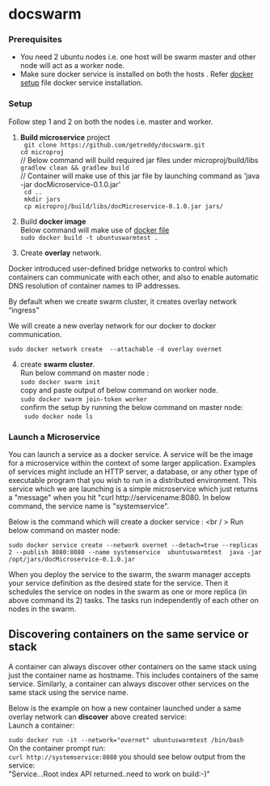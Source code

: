 # docswarm

### Prerequisites
- You need 2 ubuntu nodes i.e. one host will be swarm master and other node will act as a worker node. 
- Make sure docker service is installed on both the hosts . Refer [docker setup](dockerSetup.sh) file docker service installation.


### Setup

Follow step 1 and 2 on both the nodes i.e. master and worker. 

1) **Build microservice** project <br/>
` git clone https://github.com/getreddy/docswarm.git` <br/>
`cd microproj` <br />
// Below command will build required jar files under microproj/build/libs <br />
`gradlew clean && gradlew build` <br />
// Container will make use of this jar file by launching command as 'java -jar docMicroservice-0.1.0.jar'<br />
` cd ..` <br/>
` mkdir jars` <br/>
` cp microproj/build/libs/docMicroservice-0.1.0.jar jars/` <br/>

2) Build **docker image** <br/>
 Below command will make use of [docker file](Dockerfile) <br/>
`sudo docker build -t ubuntuswarmtest .`



3) Create **overlay** network. 
  
  Docker introduced user-defined bridge networks to control which containers can communicate with each other, and also to   enable automatic DNS resolution of container names to IP addresses. 
  
  By default when we create swarm cluster, it creates overlay network “ingress” 
  
  We will create a new overlay network for our docker to docker communication. 
  
  `sudo docker network create  --attachable -d overlay overnet`
  
 4) create **swarm cluster**. <br/>
Run below command on master node : <br/>
`sudo docker swarm init` <br/>
copy and paste output of below command on worker node. <br/>
`sudo docker swarm join-token worker` <br/>
confirm the setup by running the below command on master node: <br/>
` sudo docker node ls` <br/> 


### Launch a Microservice

You can launch a service as a docker service. A service will be the image for a microservice within the context of some larger application. Examples of services might include an HTTP server, a database, or any other type of executable program that you wish to run in a distributed environment. This service which we are launching is a simple microservice which just returns a "message" when you hit "curl http://servicename:8080. In below command, the service name is "systemservice".

Below is the command which will create a docker service : <br / >
Run below command on master node: <br/>

`sudo docker service create --network overnet --detach=true --replicas 2 --publish 8080:8080 --name systemservice  ubuntuswarmtest  java -jar /opt/jars/docMicroservice-0.1.0.jar` <br/>

When you deploy the service to the swarm, the swarm manager accepts your service definition as the desired state for the service. Then it schedules the service on nodes in the swarm as one or more replica (in above command its 2) tasks. The tasks run independently of each other on nodes in the swarm.  <br/>

## Discovering containers on the same service or stack

A container can always discover other containers on the same stack using just the container name as hostname. This includes containers of the same service. Similarly, a container can always discover other services on the same stack using the service name. <br/>

Below is the example on how a new container launched under a same overlay network can **discover** above created service: <br/>
Launch a container: <br/>

`sudo docker run -it --network="overnet" ubuntuswarmtest /bin/bash` <br/>
On the container prompt run: <br/>
`curl http://systemservice:8080` you should see below output from the service: <br/>
"Service...Root index API returned..need to work on build:-)"  <br/>









